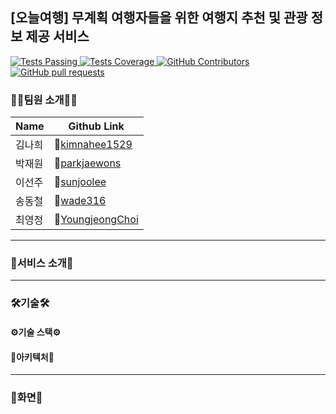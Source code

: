 ## [오늘여행] 무계획 여행자들을 위한 여행지 추천 및 관광 정보 제공 서비스

<a href="https://github.com/SeeSeeCallCall/SeeSeeCallCall/actions/new">
      <img alt="Tests Passing" src="https://img.shields.io/github/languages/top/SeeSeeCallCall/SeeSeeCallCall?style=flat&logo=kotlin&logoColor=white&color=800080" />
</a>
<a href="https://github.com/SeeSeeCallCall/SeeSeeCallCall/commits/dev/">
      <img alt="Tests Coverage" src="https://img.shields.io/github/commit-activity/m/SeeSeeCallCall/SeeSeeCallCall" />
</a>
<a href="https://github.com/SeeSeeCallCall/SeeSeeCallCall">
      <img alt="GitHub Contributors" src="https://img.shields.io/github/contributors/SeeSeeCallCall/SeeSeeCallCall" />
</a>
<a href="https://github.com/SeeSeeCallCall/SeeSeeCallCall/pulls">
      <img alt="GitHub pull requests" src="https://img.shields.io/github/issues-pr/SeeSeeCallCall/SeeSeeCallCall?color=red" />
</a>

### 👩‍💻팀원 소개🧑‍💻
|Name|Github Link|
|------|---|
|김나희|🔗[kimnahee1529](https://github.com/kimnahee1529)|
|박재원|🔗[parkjaewons](https://github.com/parkjaewons)|
|이선주|🔗[sunjoolee](https://github.com/sunjoolee)|
|송동철|🔗[wade316](https://github.com/wade316)|
|최영정|🔗[YoungjeongChoi](https://github.com/YoungjeongChoi)|
----

### 🧳서비스 소개🧳
----

### 🛠기술🛠

#### ⚙기술 스택⚙
#### 🔧아키텍처🔧  

----

### 📱화면📱
